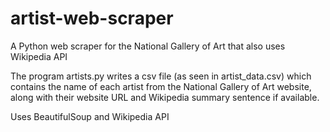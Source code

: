 # artist-web-scraper
A Python web scraper for the National Gallery of Art that also uses Wikipedia API

The program artists.py writes a csv file (as seen in artist_data.csv) which contains the name of each artist from the National Gallery of Art website, along with their website URL and Wikipedia summary sentence if available.

Uses BeautifulSoup and Wikipedia API
